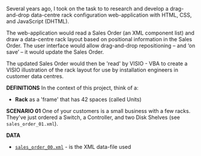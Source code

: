 Several years ago, I took on the task to to research and develop a drag-and-drop
data-centre rack configuration web-application with HTML, CSS, and JavaScript (DHTML).

The web-application would read a Sales Order (an XML component list) and draw
a data-centre rack layout based on positional information in the Sales Order. 
The user interface would allow drag-and-drop repositioning – and ‘on save’ – 
it would update the Sales Order.

The updated Sales Order would then be 'read' by VISIO - VBA to create a
VISIO illustration of the rack layout for use by installation engineers in
customer data centres.

**DEFINITIONS**
In the context of this project, think of a:
* **Rack** as a 'frame' that has 42 spaces (called Units)

**SCENARIO 01**
One of your customers is a small business with a few racks.
They've just ordered a Switch, a Controller, and two Disk Shelves (see `sales_order_01.xml`). 


**DATA**
* [`sales_order_00.xml`](sales_order_00.xml) - is the XML data-file used


 
